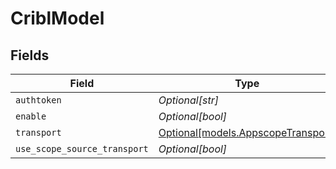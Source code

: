 # CriblModel


## Fields

| Field                                                                | Type                                                                 | Required                                                             | Description                                                          |
| -------------------------------------------------------------------- | -------------------------------------------------------------------- | -------------------------------------------------------------------- | -------------------------------------------------------------------- |
| `authtoken`                                                          | *Optional[str]*                                                      | :heavy_minus_sign:                                                   | N/A                                                                  |
| `enable`                                                             | *Optional[bool]*                                                     | :heavy_minus_sign:                                                   | N/A                                                                  |
| `transport`                                                          | [Optional[models.AppscopeTransport]](../models/appscopetransport.md) | :heavy_minus_sign:                                                   | N/A                                                                  |
| `use_scope_source_transport`                                         | *Optional[bool]*                                                     | :heavy_minus_sign:                                                   | N/A                                                                  |
